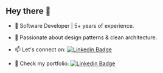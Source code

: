 
## Hey there 👋

- 📲 Software Developer | 5+ years of experience.

- 🚀 Passionate about design patterns & clean architecture.

- :mailbox: Let's connect on: [![Linkedin Badge](https://img.shields.io/badge/LinkedIn-blue?style=flat&logo=Linkedin&logoColor=white)](https://www.linkedin.com/in/barraganesteban/)

- 💼 Check my portfolio: [![Linkedin Badge](https://img.shields.io/badge/Esteban%20Coder-purple?style=flat&)]([[https://meek-mandazi-206906.netlify.app/](https://estebancoder.netlify.app/#/home)])

<div id="header" align="center">
  <img src="https://github-readme-stats.vercel.app/api/top-langs/?username=s15-coder&layout=compact" alt=""/>
</div>

